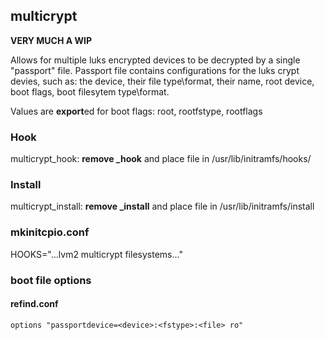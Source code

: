 ## multicrypt

**VERY MUCH A WIP**

Allows for multiple luks encrypted devices to be decrypted by a single "passport" file.
Passport file contains configurations for the luks crypt devies, such as: the device, their file type\format, their name,
root device, boot flags, boot filesytem type\format. 

Values are **export**ed for boot flags: root, rootfstype, rootflags

### Hook
  multicrypt_hook: **remove _hook** and place file in /usr/lib/initramfs/hooks/

### Install
  multicrypt_install: **remove _install** and place file in /usr/lib/initramfs/install

### mkinitcpio.conf
  HOOKS="...lvm2 multicrypt filesystems..."

### boot file options
  #### refind.conf
    options "passportdevice=<device>:<fstype>:<file> ro"


